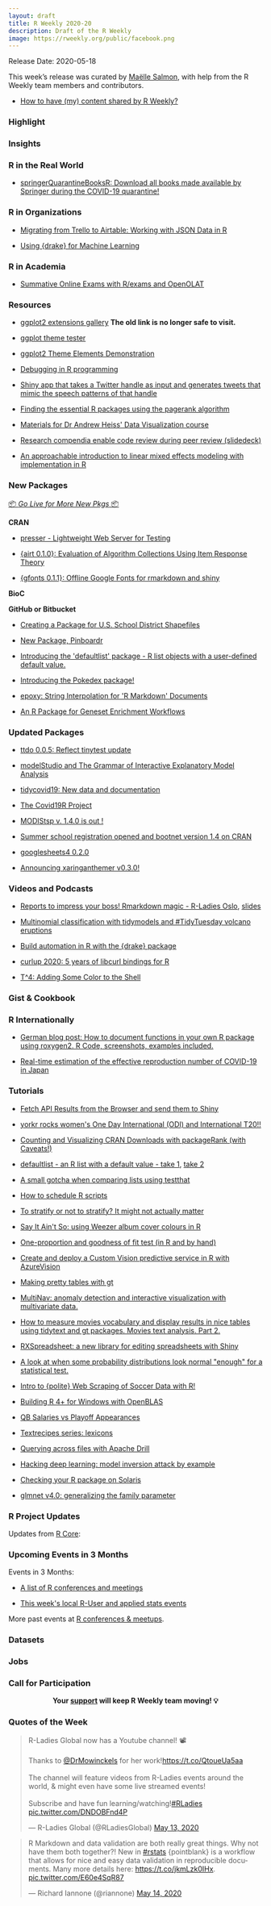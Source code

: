 ```yaml
---
layout: draft
title: R Weekly 2020-20
description: Draft of the R Weekly
image: https://rweekly.org/public/facebook.png
---
```


Release Date: 2020-05-18

This week’s release was curated by [Maëlle Salmon](https://twitter.com/ma_salmon), with help from the R Weekly team members and contributors.

+ [How to have (my) content shared by R Weekly?](https://github.com/rweekly/rweekly.org/tree/maelle-patch-1#how-to-have-my-content-shared-by-r-weekly)

###  Highlight



### Insights



### R in the Real World

+ [springerQuarantineBooksR: Download all books made available by Springer during the COVID-19 quarantine!](http://r-posts.com/springerquarantinebooksr-download-all-books-made-available-by-springer-during-the-covid-19-quarantine/)

###  R in Organizations

+ [Migrating from Trello to Airtable: Working with JSON Data in R](https://silvia.rbind.io/2020-05-12-trello-to-airtable/)

+ [Using {drake} for Machine Learning](https://edwinth.github.io/blog/drake-ml/)

###  R in Academia

+ [Summative Online Exams with R/exams and OpenOLAT](http://www.R-exams.org/tutorials/openolat_exam/)

###  Resources

+ [ggplot2 extensions gallery](https://exts.ggplot2.tidyverse.org/) **The old link is no longer safe to visit.**

+ [ggplot theme tester](https://github.com/martinctc/ggplot_theme_tester)

+ [ggplot2 Theme Elements Demonstration](https://henrywang.nl/ggplot2-theme-elements-demonstration/)

+ [Debugging in R programming](https://www.geeksforgeeks.org/debugging-in-r-programming/)

+ [Shiny app that takes a Twitter handle as input and generates tweets that mimic the speech patterns of that handle](https://github.com/serrat839/mRkov_shiny)

+ [Finding the essential R packages using the pagerank algorithm](https://blog.revolutionanalytics.com/2014/12/a-reproducible-r-example-finding-the-most-popular-packages-using-the-pagerank-algorithm.html)

+ [Materials for Dr Andrew Heiss' Data Visualization course](https://datavizm20.classes.andrewheiss.com/)

+ [Research compendia enable code review during peer review (slidedeck)](https://codecheck.org.uk/slides/2020-05_ReproHack.html#1)

+ [An approachable introduction to linear mixed effects modeling with implementation in R](https://psyarxiv.com/9vghm/)

###  New Packages

<p class="added-hostname"><a href="https://rweekly.org/live" target="_blank" class="externalLink">📦 <i>Go Live for More New Pkgs</i> 📦</a></p>

**CRAN**

+ [presser - Lightweight Web Server for Testing](https://r-lib.github.io/presser/)

+ [{airt 0.1.0}: Evaluation of Algorithm Collections Using Item Response Theory](https://cran.r-project.org/package=airt)

+ [{gfonts 0.1.1}: Offline Google Fonts for rmarkdown and shiny](https://cran.r-project.org/package=gfonts)

**BioC**



**GitHub or Bitbucket**

+ [Creating a Package for U.S. School District Shapefiles](https://ivelasq.rbind.io/blog/leaid-shapefiles/)

+ [New Package, Pinboardr](https://blog.rmhogervorst.nl/blog/2020/05/11/new-package-pinboardr/)

+ [Introducing the 'defaultlist' package - R list objects with a user-defined default value.](https://coolbutuseless.github.io/2020/05/13/introducing-the-defaultlist-package-r-list-objects-with-a-user-defined-default-value./)

+ [Introducing the Pokedex package!](https://dev.to/daveparr/introducing-the-pokedex-package-5416)

+ [epoxy: String Interpolation for 'R Markdown' Documents ](https://github.com/gadenbuie/epoxy)

+ [An R Package for Geneset Enrichment Workflows](https://github.com/montilab/hypeR)

### Updated Packages

+ [ttdo 0.0.5: Reflect tinytest update](http://dirk.eddelbuettel.com/blog/2020/05/09#ttdo_0.0.5)

+ [modelStudio and The Grammar of Interactive Explanatory Model Analysis](https://medium.com/@ModelOriented/modelstudio-and-the-grammar-of-interactive-explanatory-model-analysis-5d274ab2d822?source=rss-57dd112ef71e------2)

+ [tidycovid19: New data and documentation](https://joachim-gassen.github.io/2020/05/tidycovid19-new-data-and-doc/)

+ [The Covid19R Project](http://imachordata.com/2020/05/07/the-covid19r-project/)

+ [MODIStsp v. 1.4.0 is out !](https://lbusett.netlify.com/post/modistsp-v-1-4-0-is-out/)

+ [Summer school registration opened and bootnet version 1.4 on CRAN](http://psychonetrics.org/2020/05/13/bootnet-version-1-4/)

+ [googlesheets4 0.2.0](https://www.tidyverse.org/blog/2020/05/googlesheets4-0-2-0/)

+ [Announcing xaringanthemer v0.3.0!](https://www.garrickadenbuie.com/blog/xaringanthemer-v0-3-0/)

###  Videos and Podcasts

+ [Reports to impress your boss! Rmarkdown magic - R-Ladies Oslo](https://www.youtube.com/watch), [slides](https://github.com/rladies/meetup-presentations_oslo)

+ [Multinomial classification with tidymodels and #TidyTuesday volcano eruptions](https://juliasilge.com/blog/multinomial-volcano-eruptions/)

+ [Build automation in R with the {drake} package](https://www.youtube.com/watch?v=yNHwM3N8bAQ)

+ [curlup 2020: 5 years of libcurl bindings for R](https://www.youtube.com/watch?v=jGv5pugYpN0)

+ [T^4: Adding Some Color to the Shell](http://dirk.eddelbuettel.com/blog/2020/05/10#001_shell_colors)

### Gist & Cookbook



### R Internationally

+ [German blog post: How to document functions in your own R package using roxygen2. R Code, screenshots, examples included.](https://statistik-dresden.de/archives/16054)

+ [Real-time estimation of the effective reproduction number of COVID-19 in Japan](https://github.com/contactmodel/COVID19-Japan-Reff)

###  Tutorials

+ [Fetch API Results from the Browser and send them to Shiny](https://colinfay.me/api-from-client-shiny/)

+ [yorkr rocks women's One Day International (ODI) and International T20!!](https://gigadom.in/2020/05/09/yorkr-rocks-womens-one-day-international-odi-and-international-t20/)

+ [Counting and Visualizing CRAN Downloads with packageRank (with Caveats!)](https://blog.r-hub.io/2020/05/11/packagerank-intro/)

+ [defaultlist - an R list with a default value - take 1](https://coolbutuseless.github.io/2020/05/11/defaultlist-an-r-list-with-a-default-value/), [take 2](https://coolbutuseless.github.io/2020/05/12/defaultlist-an-r-list-with-a-user-defined-default-value.-take-2/)

+ [A small gotcha when comparing lists using testthat](https://statisticaloddsandends.wordpress.com/2020/05/11/a-small-gotcha-when-comparing-lists-using-testthat/)

+ [How to schedule R scripts](http://theautomatic.net/2020/05/12/how-to-schedule-r-scripts/?utm_source=rss&utm_medium=rss&utm_campaign=how-to-schedule-r-scripts)

+ [To stratify or not to stratify? It might not actually matter](https://www.rdatagen.net/post/to-stratify-or-not-to-stratify/)

+ [Say It Ain't So: using Weezer album cover colours in R](https://quantixed.org/2020/05/12/say-it-aint-so-using-weezer-album-cover-colours-in-r/)

+ [One-proportion and goodness of fit test (in R and by hand)](https://www.statsandr.com/blog/one-proportion-and-goodness-of-fit-test-in-r-and-by-hand/)

+ [Create and deploy a Custom Vision predictive service in R with AzureVision](https://blog.revolutionanalytics.com/2020/05/azurevision.html)

+ [Making pretty tables with gt](https://hfshr.netlify.app/posts/2020-05-02-pretty-tables-with-gt/)

+ [MultiNav: anomaly detection and interactive visualization with multivariate data.](http://r-posts.com/multinav-anomaly-detection-and-interactive-visualization-with-multivariate-data/)

+ [How to measure movies vocabulary and display results in nice tables using tidytext and gt packages. Movies text analysis. Part 2.](http://r-posts.com/how-to-measure-movies-vocabulary-and-display-results-in-nice-tables-using-tidytext-and-gt-packages-movies-text-analysis-part-2/)

+ [RXSpreadsheet: a new library for editing spreadsheets with Shiny](http://r-posts.com/rxspreadsheet-a-new-library-for-editing-spreadsheets-with-shiny/)

+ [A look at when some probability distributions look normal "enough" for a statistical test.](https://data-and-the-world.onrender.com/posts/looking-normally-distributed/)

+ [Intro to {polite} Web Scraping of Soccer Data with R!](https://ryo-n7.github.io/2020-05-14-webscrape-soccer-data-with-R/)

+ [Building R 4+ for Windows with OpenBLAS](https://www.avrahamadler.com/2020/05/12/building-r-4-for-windows-with-openblas/)

+ [QB Salaries vs Playoff Appearances](https://themockup.blog/posts/2020-05-13-qb-salaries-vs-playoff-appearances/)

+ [Textrecipes series: lexicons](https://www.hvitfeldt.me/blog/textrecipes-series-lexicon/)

+ [Querying across files with Apache Drill](https://alistaire.rbind.io/blog/querying-across-files-with-apache-drill/)

+ [Hacking deep learning: model inversion attack by example](https://blogs.rstudio.com/tensorflow/posts/2020-05-15-model-inversion-attacks)

+ [Checking your R package on Solaris](https://blog.r-hub.io/2020/05/14/checking-your-r-package-on-solaris/)

+ [glmnet v4.0: generalizing the family parameter](https://statisticaloddsandends.wordpress.com/2020/05/14/glmnet-v4-0-generalizing-the-family-parameter/)

<!--<div class="post-more-begin></div><div class="post-more-end"></div>-->

###  R Project Updates

Updates from [R Core](http://developer.r-project.org/blosxom.cgi/R-devel/NEWS):


###  Upcoming Events in 3 Months

Events in 3 Months:


+ [A list of R conferences and meetings](https://jumpingrivers.github.io/meetingsR/events.html)

+ [This week's local R-User and applied stats events](https://community.rstudio.com/c/irl)


More past events at [R conferences & meetups](https://conf.rweekly.org).


### Datasets

### Jobs




###  Call for Participation


<p class="hide-support added-hostname support-rweekly" style="text-align: center;font-weight: bold;">Your <a class="non-visited externalLink" href="https://www.patreon.com/rweekly" onclick="pas(this)">support</a> will keep R Weekly team moving! 💡</p>

###  Quotes of the Week

<blockquote class="twitter-tweet"><p lang="en" dir="ltr">R-Ladies Global now has a Youtube channel! 📽️<br><br>Thanks to <a href="https://twitter.com/DrMowinckels?ref_src=twsrc%5Etfw">@DrMowinckels</a> for her work!<a href="https://t.co/QtoueUa5aa">https://t.co/QtoueUa5aa</a><br><br>The channel will feature videos from R-Ladies events around the world, &amp; might even have some live streamed events!<br><br>Subscribe and have fun learning/watching!<a href="https://twitter.com/hashtag/RLadies?src=hash&amp;ref_src=twsrc%5Etfw">#RLadies</a> <a href="https://t.co/DNDOBFnd4P">pic.twitter.com/DNDOBFnd4P</a></p>&mdash; R-Ladies Global (@RLadiesGlobal) <a href="https://twitter.com/RLadiesGlobal/status/1260550793482174466?ref_src=twsrc%5Etfw">May 13, 2020</a></blockquote>

<blockquote class="twitter-tweet"><p lang="en" dir="ltr">R Markdown and data validation are both really great things. Why not have them both together?! New in <a href="https://twitter.com/hashtag/rstats?src=hash&amp;ref_src=twsrc%5Etfw">#rstats</a> {pointblank} is a workflow that allows for nice and easy data validation in reproducible documents. Many more details here: <a href="https://t.co/jkmLzk0IHx">https://t.co/jkmLzk0IHx</a>. <a href="https://t.co/E60e4SqR87">pic.twitter.com/E60e4SqR87</a></p>&mdash; Richard Iannone (@riannone) <a href="https://twitter.com/riannone/status/1260960023464816640?ref_src=twsrc%5Etfw">May 14, 2020</a></blockquote>
